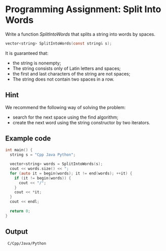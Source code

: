 # Programming Assignment: Split Into Words

Write a function *SplitIntoWords* that splits a string into words by spaces.

```objectivec
vector<string> SplitIntoWords(const string& s);

```

It is guaranteed that:

* the string is nonempty;
* The string consists only of Latin letters and spaces;
* the first and last characters of the string are not spaces;
* The string does not contain two spaces in a row.

## Hint

We recommend the following way of solving the problem:

* search for the next space using the find algorithm;
* create the next word using the string constructor by two iterators.

## Example code

```objectivec
int main() {
  string s = "Cpp Java Python";

  vector<string> words = SplitIntoWords(s);
  cout << words.size() << ";
  for (auto it = begin(words); it != end(words); ++it) {
    if (it != begin(words)) {
      cout << "/";
    }
    cout << *it;
  }
  cout << endl;
  
  return 0;
}
```

## Output

```commandline
 C/Cpp/Java/Python
```
